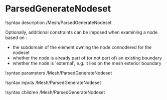# ParsedGenerateNodeset

!syntax description /Mesh/ParsedGenerateNodeset

Optionally, additional constraints can be imposed when examining a node based on :

- the subdomain of the element owning the node connodered for the nodeset
- whether the node is already part of (or not part of) an existing boundary
- whether the node is 'external', e.g. it lies on the mesh exterior boundary

!syntax parameters /Mesh/ParsedGenerateNodeset

!syntax inputs /Mesh/ParsedGenerateNodeset

!syntax children /Mesh/ParsedGenerateNodeset

